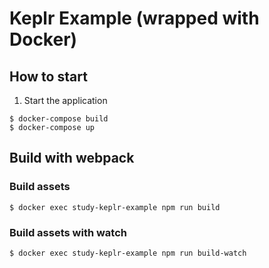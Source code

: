 # Keplr Example (wrapped with Docker)

## How to start
1. Start the application
  ```
  $ docker-compose build
  $ docker-compose up
  ```

## Build with webpack

### Build assets
```
$ docker exec study-keplr-example npm run build
```

### Build assets with watch
```
$ docker exec study-keplr-example npm run build-watch
```